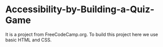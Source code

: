 # Accessibility-by-Building-a-Quiz-Game
It is a project from FreeCodeCamp.org. To build this project here we use basic HTML and CSS. 
